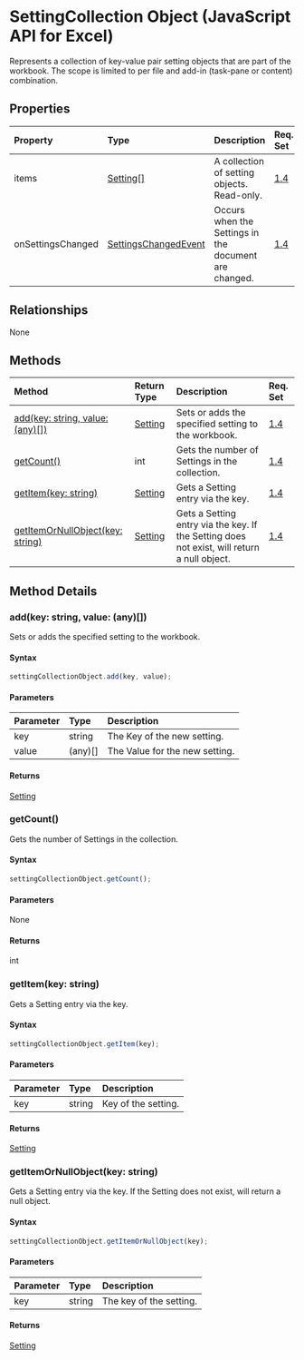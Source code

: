 # SettingCollection Object (JavaScript API for Excel)

Represents a collection of key-value pair setting objects that are part of the workbook. The scope is limited to per file and add-in (task-pane or content) combination. 

## Properties

| Property	        | Type	                | Description | Req. Set|
|:------------------|:----------------------|:------------|:--------|
| items             | [Setting[]][setting]  | A collection of setting objects. Read-only. | [1.4][]
| onSettingsChanged | [SettingsChangedEvent][]  | Occurs when the Settings in the document are changed. | [1.4][]

## Relationships
None

## Methods

| Method		   | Return Type	|Description| Req. Set|
|:---------------|:--------|:----------|:----|
|[add(key: string, value: (any)[])](#addkey-string-value-any)|[Setting][]|Sets or adds the specified setting to the workbook.|[1.4][]
|[getCount()](#getcount)|int|Gets the number of Settings in the collection.|[1.4][]
|[getItem(key: string)](#getitemkey-string)|[Setting][]|Gets a Setting entry via the key.|[1.4][]
|[getItemOrNullObject(key: string)](#getitemornullobjectkey-string)|[Setting][]|Gets a Setting entry via the key. If the Setting does not exist, will return a null object.|[1.4][]


## Method Details


### add(key: string, value: (any)[])
Sets or adds the specified setting to the workbook.

#### Syntax
```js
settingCollectionObject.add(key, value);
```

#### Parameters
| Parameter	   | Type	|Description|
|:---------------|:--------|:----------|
|key|string|The Key of the new setting.|
|value|(any)[]|The Value for the new setting.|

#### Returns
[Setting][]

### getCount()
Gets the number of Settings in the collection.

#### Syntax
```js
settingCollectionObject.getCount();
```

#### Parameters
None

#### Returns
int

### getItem(key: string)
Gets a Setting entry via the key.

#### Syntax
```js
settingCollectionObject.getItem(key);
```

#### Parameters
| Parameter	   | Type	|Description|
|:---------------|:--------|:----------|
|key|string|Key of the setting.|

#### Returns
[Setting][]

### getItemOrNullObject(key: string)
Gets a Setting entry via the key. If the Setting does not exist, will return a null object.

#### Syntax
```js
settingCollectionObject.getItemOrNullObject(key);
```

#### Parameters
| Parameter	   | Type	|Description|
|:---------------|:--------|:----------|
|key|string|The key of the setting.|

#### Returns
[Setting][]


[Setting]: setting.md
[SettingsChangedEvent]: settingschangedeventargs.md
[1.4]: ../requirement-sets/excel-api-requirement-sets.md

